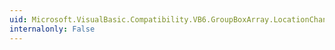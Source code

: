 ```yaml
---
uid: Microsoft.VisualBasic.Compatibility.VB6.GroupBoxArray.LocationChanged
internalonly: False
---
```

